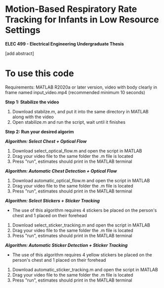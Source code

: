 # Motion-Based Respiratory Rate Tracking for Infants in Low Resource Settings

**ELEC 499 - Electrical Engineering Undergraduate Thesis** 

[add abstract]


# To use this code
Requirements: MATLAB R2020a or later version, video with body clearly in frame named input_video.mp4 (recommended minimum 10 seconds)

**Step 1: Stabilize the video** 
1. Download stabilze.m, and put it into the same directory in MATLAB along with the video 
3. Open stabilize.m and run the script, wait until it finishes 

**Step 2: Run your desired algorim** 

***Algorithm: Select Chest + Optical Flow***
1. Download select_optical_flow.m and open the script in MATLAB
2. Drag your video file to the same folder the .m file is located
3. Press "run", estimates should print in the MATLAB terminal 

***Algorithm: Automatic Chest Detection + Optical Flow***
1. Download automatic_optical_flow.m and open the script in MATLAB
2. Drag your video file to the same folder the .m file is located
3. Press "run", estimates should print in the MATLAB terminal 

***Algorithm: Select Stickers + Sticker Tracking***
* The use of this algorithm requires 4 stickers be placed on the person's chest and 1 placed on their forehead
1. Download select_sticker_tracking.m and open the script in MATLAB
2. Drag your video file to the same folder the .m file is located
3. Press "run", estimates should print in the MATLAB terminal 

***Algorithm: Automatic Sticker Detection + Sticker Tracking*** 
* The use of this algorithm requires 4 yellow stickers be placed on the person's chest and 1 placed on their forehead
1. Download automatic_sticker_tracking.m and open the script in MATLAB
2. Drag your video file to the same folder the .m file is located
3. Press "run", estimates should print in the MATLAB terminal 

